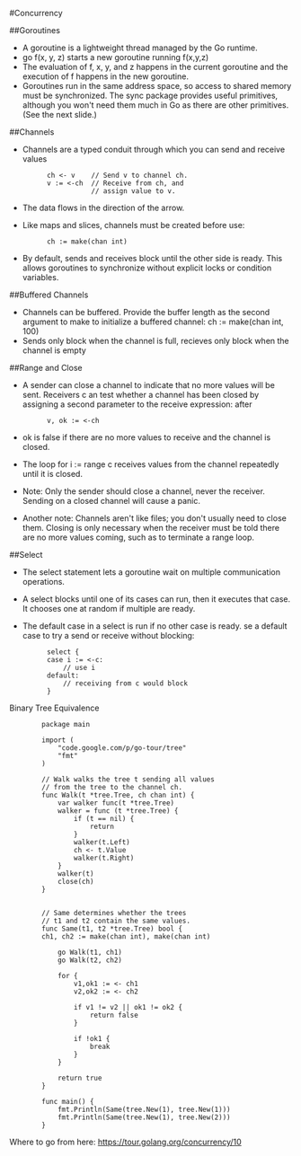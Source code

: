 #Concurrency

##Goroutines
* A goroutine is a lightweight thread managed by the Go runtime.
* go f(x, y, z) starts a new goroutine running f(x,y,z)
* The evaluation of f, x, y, and z happens in the current goroutine and the execution of f happens 
in the new goroutine.
* Goroutines run in the same address space, so access to shared memory must be synchronized. 
The sync package provides useful primitives, although you won't need them much in Go as there are 
other primitives. (See the next slide.)

##Channels
* Channels are a typed conduit through which you can send and receive values

			ch <- v    // Send v to channel ch.
			v := <-ch  // Receive from ch, and
			           // assign value to v.

* The data flows in the direction of the arrow.
* Like maps and slices, channels must be created before use:

			ch := make(chan int)

* By default, sends and receives block until the other side is ready. This allows goroutines
to synchronize without explicit locks or condition variables.

##Buffered Channels
* Channels can be buffered. Provide the buffer length as the second argument 
to make to initialize a buffered channel: ch := make(chan int, 100)
* Sends only block when the channel is full, recieves only block when the 
channel is empty

##Range and Close
* A sender can close a channel to indicate that no more values will be sent. Receivers c
an test whether a channel has been closed by assigning a second parameter 
to the receive expression: after

			v, ok := <-ch

* ok is false if there are no more values to receive and the channel is closed.
* The loop for i := range c receives values from the channel repeatedly until it is closed.
* Note: Only the sender should close a channel, never the receiver. Sending on a closed 
channel will cause a panic.
* Another note: Channels aren't like files; you don't usually need to close them. 
Closing is only necessary when the receiver must be told there are no more values coming, such 
as to terminate a range loop.

##Select
* The select statement lets a goroutine wait on multiple communication operations.
* A select blocks until one of its cases can run, then it executes that case. It 
chooses one at random if multiple are ready.
* The default case in a select is run if no other case is ready. se a default case to try 
a send or receive without blocking:

			select {
			case i := <-c:
			    // use i
			default:
			    // receiving from c would block
			}

Binary Tree Equivalence

			package main

			import (
				"code.google.com/p/go-tour/tree"
				"fmt"
			)

			// Walk walks the tree t sending all values
			// from the tree to the channel ch.
			func Walk(t *tree.Tree, ch chan int) {
			    var walker func(t *tree.Tree)
			    walker = func (t *tree.Tree) {
			        if (t == nil) {
			            return
			        }
			        walker(t.Left)
			        ch <- t.Value
			        walker(t.Right)
			    }
			    walker(t)
			    close(ch)
			}


			// Same determines whether the trees
			// t1 and t2 contain the same values.
			func Same(t1, t2 *tree.Tree) bool {
			ch1, ch2 := make(chan int), make(chan int)

			    go Walk(t1, ch1)
			    go Walk(t2, ch2)

			    for {
			        v1,ok1 := <- ch1
			        v2,ok2 := <- ch2

			        if v1 != v2 || ok1 != ok2 {
			            return false
			        }

			        if !ok1 {
			            break
			        }
			    }

			    return true
			}

			func main() {
				fmt.Println(Same(tree.New(1), tree.New(1)))
			    fmt.Println(Same(tree.New(1), tree.New(2)))
			}

Where to go from here: https://tour.golang.org/concurrency/10